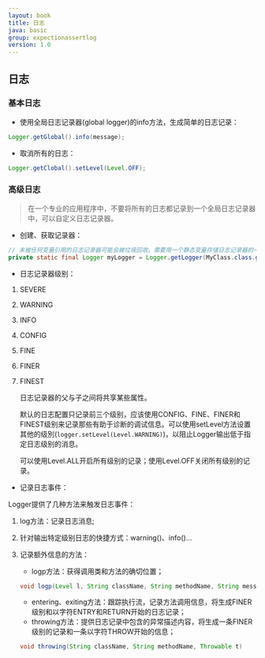 ```yaml
---
layout: book
title: 日志
java: basic
group: expectionassertlog
version: 1.0
---
```


## 日志

### 基本日志

- 使用全局日志记录器(global logger)的info方法，生成简单的日志记录：

```java
Logger.getGlobal().info(message);
```

- 取消所有的日志：

```java
Logger.getClobal().setLevel(Level.OFF);
```

### 高级日志

> 在一个专业的应用程序中，不要将所有的日志都记录到一个全局日志记录器中，可以自定义日志记录器。

- 创建、获取记录器：

```java
// 未被任何变量引用的日志记录器可能会被垃圾回收。需要用一个静态变量存储日志记录器的一个引用。
private static final Logger myLogger = Logger.getLogger(MyClass.class.getName()); 
```

- 日志记录器级别：
1. SEVERE 
2. WARNING 
3. INFO
4. CONFIG 
5. FINE
6. FINER
7. FINEST

    日志记录器的父与子之间将共享某些属性。

    默认的日志配置只记录前三个级别，应该使用CONFIG、FINE、FINER和FINEST级别来记录那些有助于诊断的调试信息。可以使用setLevel方法设置其他的级別(`logger.setLevel(Level.WARNING)`)，以阻止Logger输出低于指定日志级别的消息。

    可以使用Level.ALL开启所有级别的记录；使用Level.OFF关闭所有级别的记录。

- 记录日志事件：

Logger提供了几种方法来触发日志事件：
1. log方法：记录日志消息;
2. 针对输出特定级别日志的快捷方式：warning()、info()...
3. 记录额外信息的方法：

    - logp方法：获得调用类和方法的确切位置；
    ```java
    void logp(Level l, String className, String methodName, String message)
    ```
    - entering、exiting方法：跟踪执行流，记录方法调用信息，将生成FINER级别和以字符ENTRY和RETURN开始的日志记录；
    - throwing方法：提供日志记录中包含的异常描述内容，将生成一条FINER级别的记录和一条以字符THROW开始的信息；
    ```java
    void throwing(String className, String methodName, Throwable t)
    ```


 